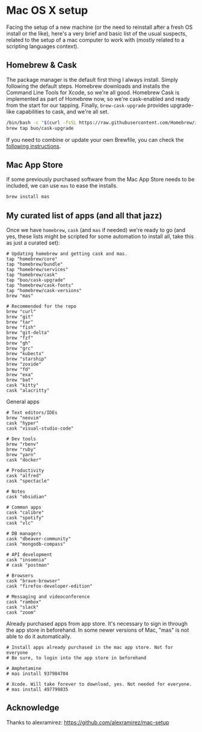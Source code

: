 # Mac OS X setup

Facing the setup of a new machine (or the need to reinstall after a fresh OS install or the like), here's a very brief and basic list of the usual suspects, related to the setup of a mac computer to work with (mostly related to a scripting languages context).

## Homebrew & Cask

The package manager is the default first thing I always install. Simply following the default steps. Homebrew downloads and installs the Command Line Tools for Xcode, so we're all good. Homebrew Cask is implemented as part of Homebrew now, so we're cask-enabled and ready from the start for our tapping. Finally, `brew-cask-upgrade` provides upgrade-like capabilities to cask, and we're all set.

```bash
/bin/bash -c "$(curl -fsSL https://raw.githubusercontent.com/Homebrew/install/HEAD/install.sh)"
brew tap buo/cask-upgrade
```

If you need to combine or update your own Brewfile, you can check the [following instructions](https://gist.github.com/stvmachine/55e78bba6fa123f56e62b8ad14c3aaf0).

## Mac App Store

If some previously purchased software from the Mac App Store needs to be included, we can use `mas` to ease the installs.

```bash
brew install mas
```

## My curated list of apps (and all that jazz)

Once we have `homebrew`, `cask` (and `mas` if needed) we're ready to go (and yes, these lists might be scripted for some automation to install all, take this as just a curated set):

```
# Updating homebrew and getting cask and mas.
tap "homebrew/core"
tap "homebrew/bundle"
tap "homebrew/services"
tap "homebrew/cask"
tap "buo/cask-upgrade"
tap "homebrew/cask-fonts"
tap "homebrew/cask-versions"
brew "mas"

# Recommended for the repo
brew "curl"
brew "git"
brew "tar"
brew "fish"
brew "git-delta"
brew "fzf"
brew "gh"
brew "grc"
brew "kubectx"
brew "starship"
brew "zoxide"
brew "fd"
brew "exa"
brew "bat"
cask "kitty"
cask "alacritty"
```

General apps

```
# Text editors/IDEs
brew "neovim"
cask "hyper"
cask "visual-studio-code"

# Dev tools
brew "rbenv"
brew "ruby"
brew "yarn"
cask "docker"

# Productivity
cask "alfred"
cask "spectacle"

# Notes
cask "obsidian"

# Common apps
cask "calibre"
cask "spotify"
cask "vlc"

# DB managers
cask "dbeaver-community"
cask "mongodb-compass"

# API development
cask "insomnia"
# cask "postman"

# Browsers
cask "brave-browser"
cask "firefox-developer-edition"

# Messaging and videoconference
cask "rambox"
cask "slack"
cask "zoom"
```

Already purchased apps from app store. It's necessary to sign in through the app store in beforehand. In some newer versions of Mac, "mas" is not able to do it automatically.

```
# Install apps already purchased in the mac app store. Not for everyone
# Be sure, to login into the app store in beforehand

# Amphetamine
# mas install 937984704

# Xcode. Will take forever to download, yes. Not needed for everyone.
# mas install 497799835
```

## Acknowledge

Thanks to alexramirez: <https://github.com/alexramirez/mac-setup>
